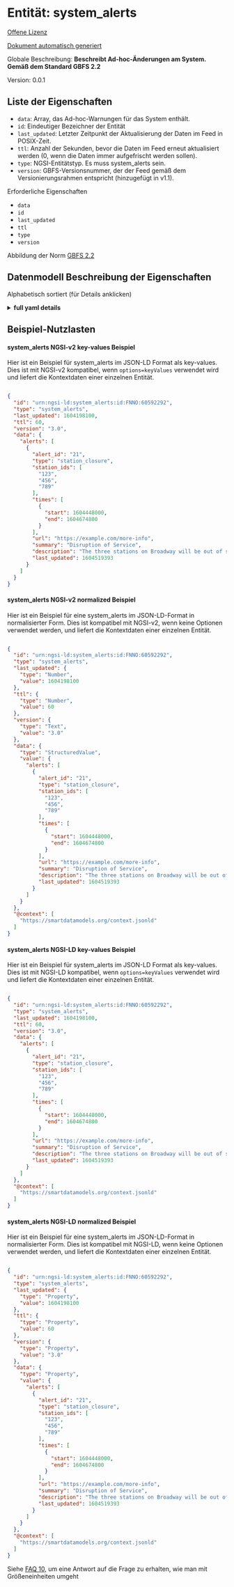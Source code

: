 Entität: system_alerts  
======================  
[Offene Lizenz](https://github.com/smart-data-models//dataModel.GBFS/blob/master/system_alerts/LICENSE.md)  
[Dokument automatisch generiert](https://docs.google.com/presentation/d/e/2PACX-1vTs-Ng5dIAwkg91oTTUdt8ua7woBXhPnwavZ0FxgR8BsAI_Ek3C5q97Nd94HS8KhP-r_quD4H0fgyt3/pub?start=false&loop=false&delayms=3000#slide=id.gb715ace035_0_60)  
Globale Beschreibung: **Beschreibt Ad-hoc-Änderungen am System. Gemäß dem Standard GBFS 2.2**  
Version: 0.0.1  

## Liste der Eigenschaften  

- `data`: Array, das Ad-hoc-Warnungen für das System enthält.  - `id`: Eindeutiger Bezeichner der Entität  - `last_updated`: Letzter Zeitpunkt der Aktualisierung der Daten im Feed in POSIX-Zeit.  - `ttl`: Anzahl der Sekunden, bevor die Daten im Feed erneut aktualisiert werden (0, wenn die Daten immer aufgefrischt werden sollen).  - `type`: NGSI-Entitätstyp. Es muss system_alerts sein.  - `version`: GBFS-Versionsnummer, der der Feed gemäß dem Versionierungsrahmen entspricht (hinzugefügt in v1.1).    
Erforderliche Eigenschaften  
- `data`  - `id`  - `last_updated`  - `ttl`  - `type`  - `version`    
Abbildung der Norm [GBFS 2.2](https://github.com/NABSA/gbfs/blob/v2.2/gbfs.md)  
## Datenmodell Beschreibung der Eigenschaften  
Alphabetisch sortiert (für Details anklicken)  
<details><summary><strong>full yaml details</strong></summary>    
```yaml  
system_alerts:    
  description: 'Describes ad-hoc changes to the system. According to the Standard GBFS 2.2'    
  properties:    
    data:    
      description: 'Array that contains ad-hoc alerts for the system.'    
      properties:    
        alerts:    
          items:    
            properties:    
              alert_id:    
                description: 'Identifier for this alert.'    
                type: string    
              description:    
                description: 'Detailed description of the alert.'    
                type: string    
              last_updated:    
                description: 'Indicates the last time the info for the alert was updated.'    
                minimum: 1450155600    
                type: number    
              region_ids:    
                description: 'Array of identifiers of the regions for which this alert applies.'    
                items:    
                  type: string    
                type: array    
              station_ids:    
                description: 'Array of identifiers of the stations for which this alert applies.'    
                items:    
                  type: string    
                type: array    
              summary:    
                description: 'A short summary of this alert to be displayed to the customer.'    
                type: string    
              times:    
                additionalItems: false    
                description: 'Array of objects indicating when the alert is in effect.'    
                items:    
                  properties:    
                    end:    
                      description: 'End time of the alert.'    
                      minimum: 1450155600    
                      type: number    
                    start:    
                      description: 'Start time of the alert.'    
                      minimum: 1450155600    
                      type: number    
                  type: object    
                required:    
                  - start    
                type: array    
              type:    
                description: 'Type of alert.'    
                enum:    
                  - system_closure    
                  - station_closure    
                  - station_move    
                  - other    
                type: string    
              url:    
                description: 'URL where the customer can learn more information about this alert.'    
                format: uri    
                type: string    
            required:    
              - alert_id    
              - type    
              - summary    
            type: object    
          type: array    
      required:    
        - alerts    
      type: object    
      x-ngsi:    
        type: Property    
    id:    
      anyOf:    
        - description: 'Property. Identifier format of any NGSI entity'    
          maxLength: 256    
          minLength: 1    
          pattern: ^[\w\-\.\{\}\$\+\*\[\]`|~^@!,:\\]+$    
          type: string    
        - description: 'Property. Identifier format of any NGSI entity'    
          format: uri    
          type: string    
      description: 'Unique identifier of the entity'    
      x-ngsi:    
        type: Property    
    last_updated:    
      description: 'Last time the data in the feed was updated in POSIX time.'    
      minimum: 1450155600    
      type: integer    
      x-ngsi:    
        type: Property    
    ttl:    
      description: 'Number of seconds before the data in the feed will be updated again (0 if the data should always be refreshed).'    
      minimum: 0    
      type: integer    
      x-ngsi:    
        type: Property    
    type:    
      description: 'NGSI entity type. It has to be system_alerts'    
      enum:    
        - system_alerts    
      type: string    
      x-ngsi:    
        type: Property    
    version:    
      description: 'GBFS version number to which the feed conforms, according to the versioning framework (added in v1.1).'    
      enum:    
        - 1.1-RC    
        - 1.1    
        - 2.0-RC    
        - 2.0    
        - 2.1-RC    
        - 2.1-RC2    
        - 2.1    
        - 2.2    
        - 3.0-RC    
        - 3.0    
      type: string    
      x-ngsi:    
        type: Property    
  required:    
    - last_updated    
    - ttl    
    - version    
    - data    
    - id    
    - type    
  type: object    
  version: 0.0.1    
```  
</details>    
## Beispiel-Nutzlasten  
#### system_alerts NGSI-v2 key-values Beispiel  
Hier ist ein Beispiel für system_alerts im JSON-LD Format als key-values. Dies ist mit NGSI-v2 kompatibel, wenn `options=keyValues` verwendet wird und liefert die Kontextdaten einer einzelnen Entität.  
```json  
{  
  "id": "urn:ngsi-ld:system_alerts:id:FNNO:60592292",  
  "type": "system_alerts",  
  "last_updated": 1604198100,  
  "ttl": 60,  
  "version": "3.0",  
  "data": {  
    "alerts": [  
      {  
        "alert_id": "21",  
        "type": "station_closure",  
        "station_ids": [  
          "123",  
          "456",  
          "789"  
        ],  
        "times": [  
          {  
            "start": 1604448000,  
            "end": 1604674800  
          }  
        ],  
        "url": "https://example.com/more-info",  
        "summary": "Disruption of Service",  
        "description": "The three stations on Broadway will be out of service from 12:00am Nov 3 to 3:00pm Nov 6th to accommodate road work",  
        "last_updated": 1604519393  
      }  
    ]  
  }  
}  
```  
#### system_alerts NGSI-v2 normalized Beispiel  
Hier ist ein Beispiel für eine system_alerts im JSON-LD-Format in normalisierter Form. Dies ist kompatibel mit NGSI-v2, wenn keine Optionen verwendet werden, und liefert die Kontextdaten einer einzelnen Entität.  
```json  
{  
  "id": "urn:ngsi-ld:system_alerts:id:FNNO:60592292",  
  "type": "system_alerts",  
  "last_updated": {  
    "type": "Number",  
    "value": 1604198100  
  },  
  "ttl": {  
    "type": "Number",  
    "value": 60  
  },  
  "version": {  
    "type": "Text",  
    "value": "3.0"  
  },  
  "data": {  
    "type": "StructuredValue",  
    "value": {  
      "alerts": [  
        {  
          "alert_id": "21",  
          "type": "station_closure",  
          "station_ids": [  
            "123",  
            "456",  
            "789"  
          ],  
          "times": [  
            {  
              "start": 1604448000,  
              "end": 1604674800  
            }  
          ],  
          "url": "https://example.com/more-info",  
          "summary": "Disruption of Service",  
          "description": "The three stations on Broadway will be out of service from 12:00am Nov 3 to 3:00pm Nov 6th to accommodate road work",  
          "last_updated": 1604519393  
        }  
      ]  
    }  
  },  
  "@context": [  
    "https://smartdatamodels.org/context.jsonld"  
  ]  
}  
```  
#### system_alerts NGSI-LD key-values Beispiel  
Hier ist ein Beispiel für system_alerts im JSON-LD Format als key-values. Dies ist mit NGSI-LD kompatibel, wenn `options=keyValues` verwendet wird und liefert die Kontextdaten einer einzelnen Entität.  
```json  
{  
  "id": "urn:ngsi-ld:system_alerts:id:FNNO:60592292",  
  "type": "system_alerts",  
  "last_updated": 1604198100,  
  "ttl": 60,  
  "version": "3.0",  
  "data": {  
    "alerts": [  
      {  
        "alert_id": "21",  
        "type": "station_closure",  
        "station_ids": [  
          "123",  
          "456",  
          "789"  
        ],  
        "times": [  
          {  
            "start": 1604448000,  
            "end": 1604674800  
          }  
        ],  
        "url": "https://example.com/more-info",  
        "summary": "Disruption of Service",  
        "description": "The three stations on Broadway will be out of service from 12:00am Nov 3 to 3:00pm Nov 6th to accommodate road work",  
        "last_updated": 1604519393  
      }  
    ]  
  },  
  "@context": [  
    "https://smartdatamodels.org/context.jsonld"  
  ]  
}  
```  
#### system_alerts NGSI-LD normalized Beispiel  
Hier ist ein Beispiel für eine system_alerts im JSON-LD-Format in normalisierter Form. Dies ist kompatibel mit NGSI-LD, wenn keine Optionen verwendet werden, und liefert die Kontextdaten einer einzelnen Entität.  
```json  
{  
  "id": "urn:ngsi-ld:system_alerts:id:FNNO:60592292",  
  "type": "system_alerts",  
  "last_updated": {  
    "type": "Property",  
    "value": 1604198100  
  },  
  "ttl": {  
    "type": "Property",  
    "value": 60  
  },  
  "version": {  
    "type": "Property",  
    "value": "3.0"  
  },  
  "data": {  
    "type": "Property",  
    "value": {  
      "alerts": [  
        {  
          "alert_id": "21",  
          "type": "station_closure",  
          "station_ids": [  
            "123",  
            "456",  
            "789"  
          ],  
          "times": [  
            {  
              "start": 1604448000,  
              "end": 1604674800  
            }  
          ],  
          "url": "https://example.com/more-info",  
          "summary": "Disruption of Service",  
          "description": "The three stations on Broadway will be out of service from 12:00am Nov 3 to 3:00pm Nov 6th to accommodate road work",  
          "last_updated": 1604519393  
        }  
      ]  
    }  
  },  
  "@context": [  
    "https://smartdatamodels.org/context.jsonld"  
  ]  
}  
```  
Siehe [FAQ 10](https://smartdatamodels.org/index.php/faqs/), um eine Antwort auf die Frage zu erhalten, wie man mit Größeneinheiten umgeht